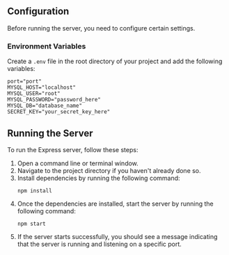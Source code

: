 

## Configuration
Before running the server, you need to configure certain settings. 

### Environment Variables
Create a `.env` file in the root directory of your project and add the following variables:

```plaintext
port="port"
MYSQL_HOST="localhost"
MYSQL_USER="root"
MYSQL_PASSWORD="password_here"
MYSQL_DB="database_name"
SECRET_KEY="your_secret_key_here"
```

## Running the Server
To run the Express server, follow these steps:
1. Open a command line or terminal window.
2. Navigate to the project directory if you haven't already done so.
3. Install dependencies by running the following command:
    ```
    npm install
    ```
4. Once the dependencies are installed, start the server by running the following command:
    ```
    npm start
    ```
5. If the server starts successfully, you should see a message indicating that the server is running and listening on a specific port.